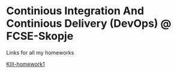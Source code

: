# Continious Integration And Continious Delivery (DevOps) @ FCSE-Skopje

Links for all my homeworks

[KIII-homework1](https://github.com/davidhristov59/KIII-homework1)


